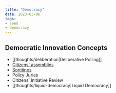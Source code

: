 ```yaml
---
title: "Democracy"
date: 2023-03-06
tags:
- seed
- democracy
---
```

## Democratic Innovation Concepts
- [[thoughts/deliberation|Deliberative Polling]]
- [Citizens' assemblies](https://en.wikipedia.org/wiki/Citizens%27_assembly)
- [Sortitinos](https://en.wikipedia.org/wiki/Sortition)
- Policy Juries
- Citizens’ Initiative Review
- [[thoughts/liquid-democracy|Liquid Democracy]]